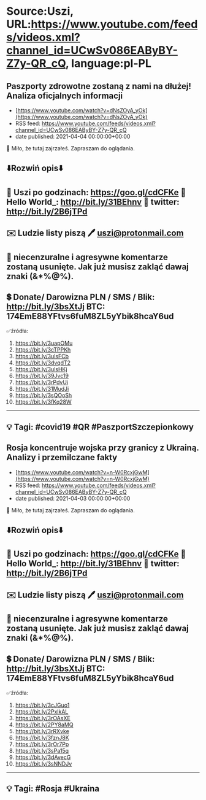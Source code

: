 # Source:Uszi, URL:https://www.youtube.com/feeds/videos.xml?channel_id=UCwSv086EAByBY-Z7y-QR_cQ, language:pl-PL

## Paszporty zdrowotne zostaną z nami na dłużej! Analiza oficjalnych informacji
 - [https://www.youtube.com/watch?v=dNsZOyA_yOk](https://www.youtube.com/watch?v=dNsZOyA_yOk)
 - RSS feed: https://www.youtube.com/feeds/videos.xml?channel_id=UCwSv086EAByBY-Z7y-QR_cQ
 - date published: 2021-04-04 00:00:00+00:00

🤪 Miło, że tutaj zajrzałeś.  Zapraszam do oglądania.

⬇️Rozwiń opis⬇️
------------------------------------------------------------
👀 Uszi po godzinach: https://goo.gl/cdCFKe
👀 Hello World_: http://bit.ly/31BEhnv
👀 twitter: http://bit.ly/2B6jTPd
------------------------------------------------------------
✉️ Ludzie listy piszą 
🖊️ uszi@protonmail.com
------------------------------------------------------------
👺 niecenzuralne i agresywne komentarze zostaną usunięte.  Jak już musisz zakląć dawaj znaki (&*%@%).
------------------------------------------------------------
💲 Donate/ Darowizna
PLN / SMS / Blik: http://bit.ly/3bsXtJj
BTC: 174EmE88YFtvs6fuM8ZL5yYbik8hcaY6ud
-------------------------------------------------------------
✅źródła:
1. https://bit.ly/3uapOMu
2. https://bit.ly/3cTPPKh
3. https://bit.ly/3ulsFCb
4. https://bit.ly/3dvqdT2
5. https://bit.ly/3ulsHKj
6. https://bit.ly/39Jvc19
7. https://bit.ly/3rPdvUi
8. https://bit.ly/31MudJi
9. https://bit.ly/3sQOoSh
10. https://bit.ly/3fKq28W
---------------------------------------------------------------
💡 Tagi: #covid19 #QR #PaszportSzczepionkowy
--------------------------------------------------------------

## Rosja koncentruje wojska przy granicy z Ukrainą. Analizy i przemilczane fakty
 - [https://www.youtube.com/watch?v=n-W0RcxjGwM](https://www.youtube.com/watch?v=n-W0RcxjGwM)
 - RSS feed: https://www.youtube.com/feeds/videos.xml?channel_id=UCwSv086EAByBY-Z7y-QR_cQ
 - date published: 2021-04-03 00:00:00+00:00

🤪 Miło, że tutaj zajrzałeś.  Zapraszam do oglądania.

⬇️Rozwiń opis⬇️
------------------------------------------------------------
👀 Uszi po godzinach: https://goo.gl/cdCFKe
👀 Hello World_: http://bit.ly/31BEhnv
👀 twitter: http://bit.ly/2B6jTPd
------------------------------------------------------------
✉️ Ludzie listy piszą 
🖊️ uszi@protonmail.com
------------------------------------------------------------
👺 niecenzuralne i agresywne komentarze zostaną usunięte.  Jak już musisz zakląć dawaj znaki (&*%@%).
------------------------------------------------------------
💲 Donate/ Darowizna
PLN / SMS / Blik: http://bit.ly/3bsXtJj
BTC: 174EmE88YFtvs6fuM8ZL5yYbik8hcaY6ud
-------------------------------------------------------------
✅źródła:
1. https://bit.ly/3cJGuo1
2. https://bit.ly/2PxlkAL
3. https://bit.ly/3rOAsXE
4. https://bit.ly/2PY8aMQ
5. https://bit.ly/3rRXvke
6. https://bit.ly/3fznJ8K
7. https://bit.ly/3rOr7Pp
8. https://bit.ly/3sPa15q
9. https://bit.ly/3dAvecG
10. https://bit.ly/3sNNDJv
---------------------------------------------------------------
💡 Tagi: #Rosja #Ukraina
--------------------------------------------------------------

